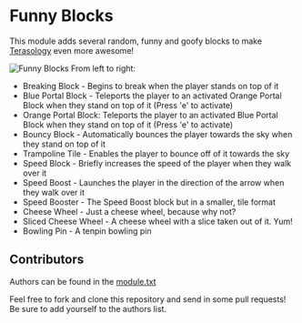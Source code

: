 # Funny Blocks
This module adds several random, funny and goofy blocks to make [Terasology](https://github.com/MovingBlocks/Terasology) even more awesome!

![Funny Blocks](https://s13.postimg.org/ee79vl6mv/2018-01-08_6.png)
From left to right:

- Breaking Block - Begins to break when the player stands on top of it
- Blue Portal Block - Teleports the player to an activated Orange Portal Block when they stand on top of it (Press 'e' to activate)
- Orange Portal Block: Teleports the player to an activated Blue Portal Block when they stand on top of it (Press 'e' to activate)
- Bouncy Block - Automatically bounces the player towards the sky when they stand on top of it
- Trampoline Tile - Enables the player to bounce off of it towards the sky
- Speed Block - Briefly increases the speed of the player when they walk over it
- Speed Boost - Launches the player in the direction of the arrow when they walk over it
- Speed Booster - The Speed Boost block but in a smaller, tile format
- Cheese Wheel - Just a cheese wheel, because why not?
- Sliced Cheese Wheel - A cheese wheel with a slice taken out of it. Yum!
- Bowling Pin - A tenpin bowling pin

## Contributors
Authors can be found in the [module.txt](https://github.com/Terasology/FunnyBlocks/blob/master/module.txt)

Feel free to fork and clone this repository and send in some pull requests! Be sure to add yourself to the authors list.
